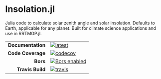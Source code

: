 # Insolation.jl

Julia code to calculate solar zenith angle and solar insolation. Defaults to Earth, applicable for any planet. Built for climate science applications and use in RRTMGP.jl. 

|||
|---------------------:|:----------------------------------------------|
| **Documentation**    | [![latest][docs-latest-img]][docs-latest-url] |
| **Code Coverage**    | [![codecov][codecov-img]][codecov-url]        |
| **Bors**             | [![Bors enabled][bors-img]][bors-url]         |
| **Travis Build**     | [![travis][travis-img]][travis-url]           |

[docs-latest-img]: https://img.shields.io/badge/docs-latest-blue.svg
[docs-latest-url]: https://claresinger.github.io/Insolation.jl/latest/

[codecov-img]: https://codecov.io/gh/claresinger/Insolation.jl/branch/master/graph/badge.svg
[codecov-url]: https://codecov.io/gh/claresinger/Insolation.jl

[bors-img]: https://bors.tech/images/badge_small.svg
[bors-url]: https://app.bors.tech/repositories/24246

[travis-img]: https://travis-ci.org/claresinger/Insolation.jl.svg?branch=master
[travis-url]: https://travis-ci.org/claresinger/Insolation.jl
